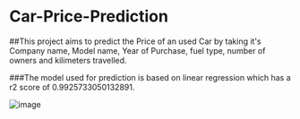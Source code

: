 # Car-Price-Prediction

##This project aims to predict the Price of an used Car by taking it's Company name, Model name, Year of Purchase, fuel type, number of owners and kilimeters travelled.

###The model used for prediction is based on linear regression which has a r2 score of 0.9925733050132891.

![image](https://user-images.githubusercontent.com/59334180/174136744-babdf810-61b8-41c9-afd2-2bafe99482e6.png)
